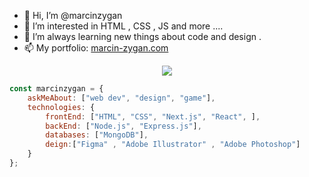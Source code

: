 - 👋 Hi, I’m @marcinzygan 
- 👀 I’m interested in HTML , CSS , JS  and more ....
- 🌱 I’m always learning new things about code and design .
- 📫 My portfolio: <a href="https://marcin-zygan.com">marcin-zygan.com</a>
<!---
marcinzygan/marcinzygan is a ✨ special ✨ repository because its `README.md` (this file) appears on your GitHub profile.
You can click the Preview link to take a look at your changes.
--->
<p align= "center">
<!--   <img src= "https://github.com/marcinzygan/marcinzygan/blob/main/monkey.png" > -->
  <img src= "https://github.com/marcinzygan/marcinzygan/blob/main/monkey.png](https://user-images.githubusercontent.com/74038190/225813708-98b745f2-7d22-48cf-9150-083f1b00d6c9.gif" >
</p>

```javascript
const marcinzygan = {
    askMeAbout: ["web dev", "design", "game"],
    technologies: {
        frontEnd: ["HTML", "CSS", "Next.js", "React", ],
        backEnd: ["Node.js", "Express.js"],
        databases: ["MongoDB"],
        deign:["Figma" , "Adobe Illustrator" , "Adobe Photoshop"]
    }
};
```

